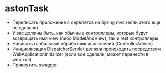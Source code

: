 # astonTask
- Переписать приложение с сервлетов на Spring mvc (если этого еще не сделали)
- У вас должны быть, как обычные контроллеры, которые будут возвращать имя view (либо ModelAndView), так и rest контроллеры 
- Написать глобальный обработчик исключений (ControllerAdvice)
- Инициализация DispatcherServlet должна происходить посредством WebApplicationInitializer (если все сделали, может перенести в web.xml)
- Прикрутить swagger
